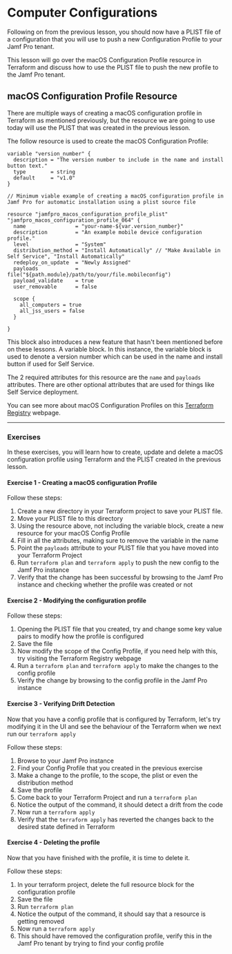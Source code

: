 # Computer Configurations

Following on from the previous lesson, you should now have a PLIST file of a configuration that you will use to push a new Configuration Profile to your Jamf Pro tenant.

This lesson will go over the macOS Configuration Profile resource in Terraform and discuss how to use the PLIST file to push the new profile to the Jamf Pro tenant.

## macOS Configuration Profile Resource

There are multiple ways of creating a macOS configuration profile in Terraform as mentioned previously, but the resource we are going to use today will use the PLIST that was created in the previous lesson.

The follow resource is used to create the macOS Configuration Profile:

```
variable "version_number" {
  description = "The version number to include in the name and install button text."
  type        = string
  default     = "v1.0"
}

// Minimum viable example of creating a macOS configuration profile in Jamf Pro for automatic installation using a plist source file

resource "jamfpro_macos_configuration_profile_plist" "jamfpro_macos_configuration_profile_064" {
  name                = "your-name-${var.version_number}"
  description         = "An example mobile device configuration profile."
  level               = "System"
  distribution_method = "Install Automatically" // "Make Available in Self Service", "Install Automatically"
  redeploy_on_update  = "Newly Assigned"
  payloads            = file("${path.module}/path/to/your/file.mobileconfig")
  payload_validate    = true
  user_removable      = false

  scope {
    all_computers = true
    all_jss_users = false
  }

}
```

This block also introduces a new feature that hasn't been mentioned before on these lessons. A variable block. In this instance, the variable block is used to denote a version number which can be used in the name and install button if used for Self Service.

The 2 required attributes for this resource are the `name` and `payloads` attributes. There are other optional attributes that are used for things like Self Service deployment.

You can see more about macOS Configuration Profiles on this [Terraform Registry](https://registry.terraform.io/providers/deploymenttheory/jamfpro/latest/docs/resources/macos_configuration_profile_plist) webpage.

---

### Exercises

In these exercises, you will learn how to create, update and delete a macOS configuration profile using Terraform and the PLIST created in the previous lesson.

#### Exercise 1 - Creating a macOS configuration Profile

Follow these steps:

1. Create a new directory in your Terraform project to save your PLIST file.
2. Move your PLIST file to this directory
3. Using the resource above, not including the variable block, create a new resource for your macOS Config Profile
4. Fill in all the attributes, making sure to remove the variable in the name
5. Point the `payloads` attribute to your PLIST file that you have moved into your Terraform Project
6. Run `terraform plan` and `terraform apply` to push the new config to the Jamf Pro instance
7. Verify that the change has been successful by browsing to the Jamf Pro instance and checking whether the profile was created or not

#### Exercise 2 - Modifying the configuration profile

Follow these steps:

1. Opening the PLIST file that you created, try and change some key value pairs to modify how the profile is configured
2. Save the file
3. Now modify the scope of the Config Profile, if you need help with this, try visiting the Terraform Registry webpage
4. Run a `terraform plan` and `terraform apply` to make the changes to the config profile
5. Verify the change by browsing to the config profile in the Jamf Pro instance

#### Exercise 3 - Verifying Drift Detection

Now that you have a config profile that is configured by Terraform, let's try modifying it in the UI and see the behaviour of the Terraform when we next run our `terraform apply`

Follow these steps:

1. Browse to your Jamf Pro instance
2. Find your Config Profile that you created in the previous exercise
3. Make a change to the profile, to the scope, the plist or even the distribution method
4. Save the profile
5. Come back to your Terraform Project and run a `terraform plan`
6. Notice the output of the command, it should detect a drift from the code
7. Now run a `terraform apply`
8. Verify that the `terraform apply` has reverted the changes back to the desired state defined in Terraform

#### Exercise 4 - Deleting the profile

Now that you have finished with the profile, it is time to delete it.

Follow these steps:

1. In your terraform project, delete the full resource block for the configuration profile
2. Save the file
3. Run `terraform plan`
4. Notice the output of the command, it should say that a resource is getting removed
5. Now run a `terraform apply`
6. This should have removed the configuration profile, verify this in the Jamf Pro tenant by trying to find your config profile
